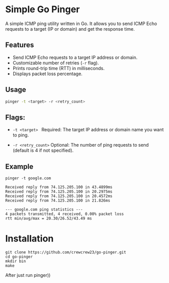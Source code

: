 # Simple Go Pinger

A simple ICMP ping utility written in Go. It allows you to send ICMP Echo requests to a target (IP or domain) and get the response time.

## Features

- Send ICMP Echo requests to a target IP address or domain.
- Customizable number of retries (`-r` flag).
- Prints round-trip time (RTT) in milliseconds.
- Displays packet loss percentage.

## Usage

```bash
pinger -t <target> -r <retry_count>
```
## Flags:
- ```-t <target> ```
Required: The target IP address or domain name you want to ping.

- ```-r <retry_count>```
Optional: The number of ping requests to send (default is 4 if not specified).

## Example
``` pinger -t google.com ```
```
Received reply from 74.125.205.100 in 43.4899ms
Received reply from 74.125.205.100 in 20.2975ms
Received reply from 74.125.205.100 in 20.4572ms
Received reply from 74.125.205.100 in 21.826ms

--- google.com ping statistics ---
4 packets transmitted, 4 received, 0.00% packet loss
rtt min/avg/max = 20.30/26.52/43.49 ms
```

# Installation
```git clone https://github.com/crewcrew23/go-pinger.git``` <br>
```cd go-pinger``` <br>
```mkdir bin``` <br>
```make```<br>

After just  run pinger))